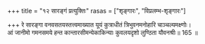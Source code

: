 +++
title = "१२ सारङ्गं प्रत्युक्तिः"
rasas = ["शृङ्गारः", "विप्रलम्भ-शृङ्गारः"]

+++
रे सारङ्गा वनवसतयस्तत्त्वमाख्यात यूयं कुत्राधीतं त्रिभुवनमनोहारि चाञ्चल्यमक्ष्णोः।  
आं जानीमो गमनसमये हन्त कान्तारसीमन्येकाकिन्याः कुवलयदृशो लुण्ठिता यौवनश्रीः॥ 165 ॥  